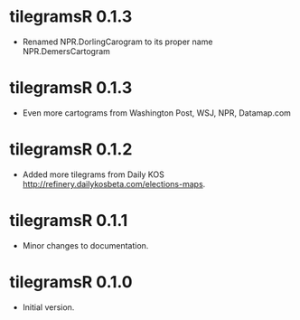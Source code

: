 # tilegramsR 0.1.3

* Renamed NPR.DorlingCarogram to its proper name NPR.DemersCartogram

# tilegramsR 0.1.3

* Even more cartograms from Washington Post, WSJ, NPR, Datamap.com

# tilegramsR 0.1.2

* Added more tilegrams from Daily KOS http://refinery.dailykosbeta.com/elections-maps.

# tilegramsR 0.1.1

* Minor changes to documentation.

# tilegramsR 0.1.0

* Initial version.



